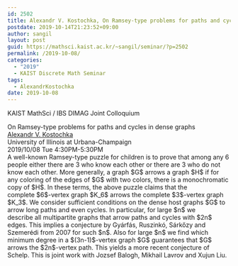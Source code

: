 ```yaml
---
id: 2502
title: Alexandr V. Kostochka, On Ramsey-type problems for paths and cycles in dense graphs
postdate: 2019-10-14T21:23:52+09:00
author: sangil
layout: post
guid: https://mathsci.kaist.ac.kr/~sangil/seminar/?p=2502
permalink: /2019-10-08/
categories:
  - "2019"
  - KAIST Discrete Math Seminar
tags:
  - AlexandrKostochka
date: 2019-10-08
---
```

KAIST MathSci / IBS DIMAG Joint Colloquium

<div class="talk">
  On Ramsey-type problems for paths and cycles in dense graphs
</div>

<div class="speaker">
  <a href="https://faculty.math.illinois.edu/~kostochk/">Alexandr V. Kostochka</a><br /> University of Illinois at Urbana-Champaign
</div>

<div class="date">
  2019/10/08 Tue 4:30PM-5:30PM
</div>

<div class="abstract">
  A well-known Ramsey-type puzzle for children is to prove that among any 6 people either there are 3 who know each other or there are 3 who do not know each other. More generally, a graph $G$ arrows a graph $H$ if for any coloring of the edges of $G$ with two colors, there is a monochromatic copy of $H$. In these terms, the above puzzle claims that the complete $6$-vertex graph $K_6$ arrows the complete $3$-vertex graph $K_3$. We consider sufficient conditions on the dense host graphs $G$ to arrow long paths and even cycles. In particular, for large $n$ we describe all multipartite graphs that arrow paths and cycles with $2n$ edges. This implies a conjecture by Gyárfás, Ruszinkó, Sárkőzy and Szemerédi from 2007 for such $n$. Also for large $n$ we find which minimum degree in a $(3n-1)$-vertex graph $G$ guarantees that $G$ arrows the $2n$-vertex path. This yields a more recent conjecture of Schelp. This is joint work with Jozsef Balogh, Mikhail Lavrov and Xujun Liu.
</div>